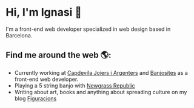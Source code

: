 # Hi, I'm Ignasi 👋

I'm a front-end web developer specialized in web design based in Barcelona.

## Find me around the web 🌎: 
- Currently working at <a href="https://www.capdevilajoiers.com">Capdevila Joiers i Argenters</a> and <a href="https://www.banjosites.com">Banjosites</a> as a front-end web developer.
- Playing a 5 string banjo with <a href="https://www.newgrassrepublic.com"> Newgrass Republic</a>
- Writing about art, books and anything about spreading culture on my blog <a href="https://www.figuracions.cat">Figuracions</a>
